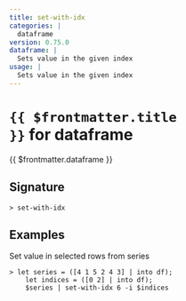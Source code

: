 ```yaml
---
title: set-with-idx
categories: |
  dataframe
version: 0.75.0
dataframe: |
  Sets value in the given index
usage: |
  Sets value in the given index
---
```


# <code>{{ $frontmatter.title }}</code> for dataframe

<div class='command-title'>{{ $frontmatter.dataframe }}</div>

## Signature

```> set-with-idx ```

## Examples

Set value in selected rows from series
```shell
> let series = ([4 1 5 2 4 3] | into df);
    let indices = ([0 2] | into df);
    $series | set-with-idx 6 -i $indices
```

